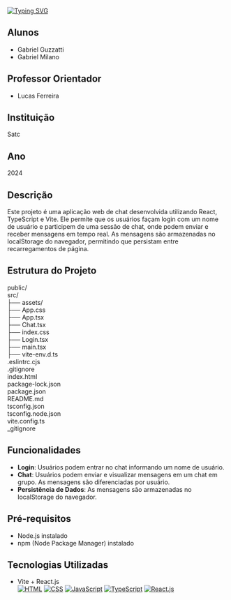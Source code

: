   [![Typing SVG](https://readme-typing-svg.herokuapp.com/?color=09C3D7&size=35&left=true&vCenter=true&width=1000&lines=Trabalho+de+Front+End;Chat+de+atendimento+:%29)](https://git.io/typing-svg)
  
## Alunos
- Gabriel Guzzatti
- Gabriel Milano

## Professor Orientador
- Lucas Ferreira

## Instituição
Satc

## Ano
2024

## Descrição
Este projeto é uma aplicação web de chat desenvolvida utilizando React, TypeScript e Vite. Ele permite que os usuários façam login com um nome de usuário e participem de uma sessão de chat, onde podem enviar e receber mensagens em tempo real. As mensagens são armazenadas no localStorage do navegador, permitindo que persistam entre recarregamentos de página.

## Estrutura do Projeto

public/ <br>
src/ <br>
  ├── assets/ <br>
  ├── App.css <br> 
  ├── App.tsx <br> 
  ├── Chat.tsx <br>
  ├── index.css <br>
  ├── Login.tsx <br>
  ├── main.tsx <br>
  ├── vite-env.d.ts <br>
.eslintrc.cjs <br>
.gitignore <br>
index.html <br>
package-lock.json <br>
package.json <br>
README.md <br>
tsconfig.json <br>
tsconfig.node.json <br>
vite.config.ts <br>
_gitignore <br>


## Funcionalidades
- **Login**: Usuários podem entrar no chat informando um nome de usuário.
- **Chat**: Usuários podem enviar e visualizar mensagens em um chat em grupo. As mensagens são diferenciadas por usuário.
- **Persistência de Dados**: As mensagens são armazenadas no localStorage do navegador.


## Pré-requisitos
- Node.js instalado
- npm (Node Package Manager) instalado

## Tecnologias Utilizadas
- Vite + React.js <br>
[![HTML](https://img.shields.io/badge/HTML-E44D26?style=for-the-badge&logo=html5&logoColor=white&labelColor=000000)](https://developer.mozilla.org/en-US/docs/Web/HTML)
[![CSS](https://img.shields.io/badge/CSS-1572B6?style=for-the-badge&logo=css3&logoColor=white&labelColor=000000)](https://developer.mozilla.org/en-US/docs/Web/CSS)
[![JavaScript](https://img.shields.io/badge/JavaScript-F7DF1E?style=for-the-badge&logo=javascript&logoColor=white&labelColor=000000)](https://developer.mozilla.org/en-US/docs/Web/JavaScript)
[![TypeScript](https://img.shields.io/badge/TypeScript-3178C6?style=for-the-badge&logo=typescript&logoColor=white&labelColor=000000)](https://www.typescriptlang.org/)
[![React.js](https://img.shields.io/badge/React.js-61DAFB?style=for-the-badge&logo=react&logoColor=white&labelColor=000000)](https://reactjs.org/)
